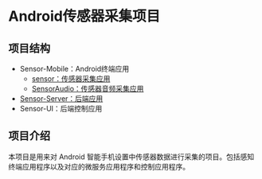 # Android传感器采集项目

## 项目结构

- Sensor-Mobile：Android终端应用
  - [sensor：传感器采集应用](https://github.com/wangxin1248/SenCode/tree/master/Sensor-mobile/sensor)
  - [SensorAudio：传感器音频采集应用](https://github.com/wangxin1248/SenCode/tree/master/Sensor-Mobile/SensorAudio)
- [Sensor-Server：后端应用](https://github.com/wangxin1248/SenCode/tree/master/Sensor-Server)
- Sensor-UI：后端控制应用

## 项目介绍

本项目是用来对 Android 智能手机设置中传感器数据进行采集的项目。包括感知终端应用程序以及对应的微服务应用程序和控制应用程序。